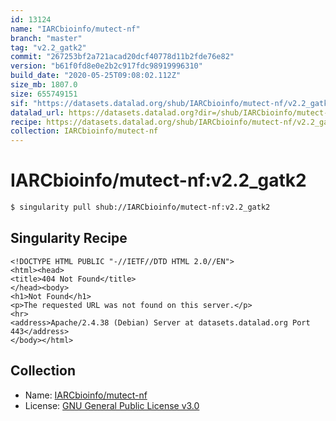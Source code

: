 ```yaml
---
id: 13124
name: "IARCbioinfo/mutect-nf"
branch: "master"
tag: "v2.2_gatk2"
commit: "267253bf2a721acad20dcf40778d11b2fde76e82"
version: "b61f0fd8e0e2b2c917fdc98919996310"
build_date: "2020-05-25T09:08:02.112Z"
size_mb: 1807.0
size: 655749151
sif: "https://datasets.datalad.org/shub/IARCbioinfo/mutect-nf/v2.2_gatk2/2020-05-25-267253bf-b61f0fd8/b61f0fd8e0e2b2c917fdc98919996310.sif"
datalad_url: https://datasets.datalad.org?dir=/shub/IARCbioinfo/mutect-nf/v2.2_gatk2/2020-05-25-267253bf-b61f0fd8/
recipe: https://datasets.datalad.org/shub/IARCbioinfo/mutect-nf/v2.2_gatk2/2020-05-25-267253bf-b61f0fd8/Singularity
collection: IARCbioinfo/mutect-nf
---
```


# IARCbioinfo/mutect-nf:v2.2_gatk2

```bash
$ singularity pull shub://IARCbioinfo/mutect-nf:v2.2_gatk2
```

## Singularity Recipe

```singularity
<!DOCTYPE HTML PUBLIC "-//IETF//DTD HTML 2.0//EN">
<html><head>
<title>404 Not Found</title>
</head><body>
<h1>Not Found</h1>
<p>The requested URL was not found on this server.</p>
<hr>
<address>Apache/2.4.38 (Debian) Server at datasets.datalad.org Port 443</address>
</body></html>
```

## Collection

 - Name: [IARCbioinfo/mutect-nf](https://github.com/IARCbioinfo/mutect-nf)
 - License: [GNU General Public License v3.0](https://api.github.com/licenses/gpl-3.0)

